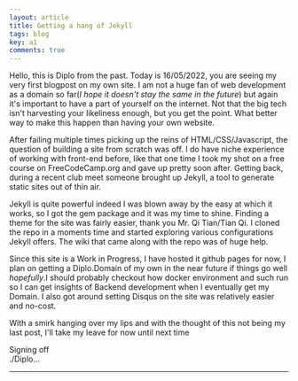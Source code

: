 ```yaml
---
layout: article
title: Getting a hang of Jekyll
tags: blog
key: a1
comments: true
---
```


Hello, this is Diplo from the past. Today is 16/05/2022, you are seeing my very first blogpost on my own site. I am not a huge fan of web development as a domain so far(*I hope it doesn't stay the same in the future*) but again it's important to have a part of yourself on the internet. Not that the big tech isn't harvesting your likeliness enough, but you get the point. What better way to make this happen than having your own website.

<!--more-->

After failing multiple times picking up the reins of HTML/CSS/Javascript, the question of building a site from scratch was off. I do have niche experience of working with front-end before, like that one time I took my shot on a free course on FreeCodeCamp.org and gave up pretty soon after. Getting back, during a recent club meet someone brought up Jekyll, a tool to generate static sites out of thin air.

Jekyll is quite powerful indeed I was blown away by the easy at which it works, so I got the gem package and it was my time to shine. Finding a theme for the site was fairly easier, thank you Mr. Qi Tian/Tian Qi. I cloned the repo in a moments time and started exploring various configurations Jekyll offers. The wiki that came along with the repo was of huge help.

Since this site is a Work in Progress, I have hosted it github pages for now, I plan on getting a Diplo.Domain of my own in the near future if things go well *hopefully*.I should probably checkout how docker environment and such run so I can get insights of Backend development when I eventually get my Domain. I also got around setting Disqus on the site was relatively easier and no-cost.

With a smirk hanging over my lips and with the thought of this not being my last post, I'll take my leave for now until next time

Signing off<br>
./Diplo...

---
